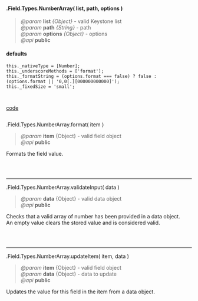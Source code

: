 #### .Field.Types.NumberArray( list, path, options )  
> *@param* **list** _{Object}_  - valid Keystone list   
> *@param* **path** _{String}_  - path   
> *@param* **options** _{Object}_  - options   
> *@api* **public**  



<div class="code-header"> <h4>defaults</h4></div><pre class=" language-javascript"><code class="language-javascript">this._nativeType = [Number];
this._underscoreMethods = ['format'];
this._formatString = (options.format === false) ? false : (options.format || '0,0[.][000000000000]');
this._fixedSize = 'small';

</code></pre>

<div class="code-header addGitHubLink" data-file="fields/types/numberarray/NumberArrayType.js"> <a href="#" class="loadCode"> code</a></div><pre class=" language-javascript hideCode api"></pre> 


<span class="subMethod"> .Field.Types.NumberArray.format( item ) </span>  
> *@param* **item** {Object} - valid field object   
> *@api* **public**     

Formats the field value.  

<div class="code-header addGitHubLink" data-file="fields/types/numberarray/NumberArrayType.js#L32-L51"> &nbsp;</div><pre class=" language-javascript hideCode api"></pre> 

---
<span class="subMethod"> .Field.Types.NumberArray.validateInput( data )  </span> 
> *@param* **data** {Object} - valid data object  
> *@api* **public**   
 
Checks that a valid array of number has been provided in a data object.  
An empty value clears the stored value and is considered valid.  

<div class="code-header addGitHubLink" data-file="fields/types/numberarray/NumberArrayType.js#L63-L101"> &nbsp;</div><pre class=" language-javascript hideCode api"></pre> 


---
<span class="subMethod"> .Field.Types.NumberArray.updateItem( item, data )  </span> 
> *@param* **item** {Object} - valid field object  
> *@param* **data** {Object} - data to update  
> *@api* **public**  

Updates the value for this field in the item from a data object.  

<div class="code-header addGitHubLink" data-file="fields/types/numberarray/NumberArrayType.js#L103-L138"> &nbsp;</div><pre class=" language-javascript hideCode api"></pre> 
